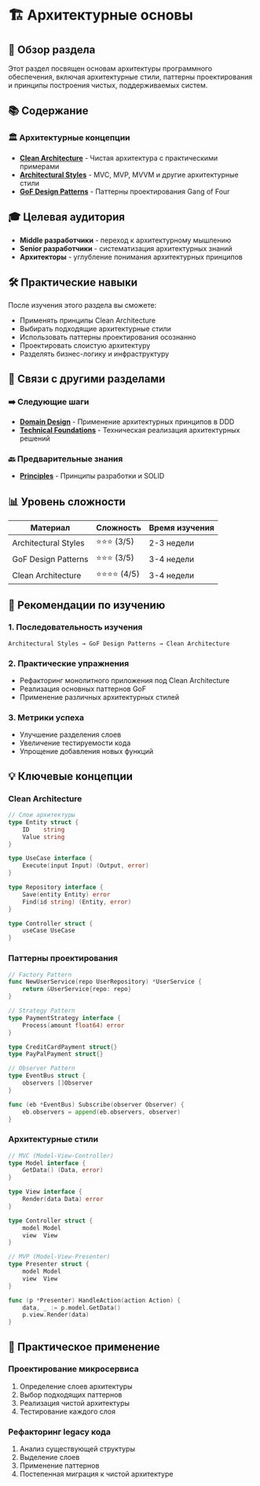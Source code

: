 # 🏗️ Архитектурные основы

## 🎯 Обзор раздела

Этот раздел посвящен основам архитектуры программного обеспечения, включая архитектурные стили, паттерны проектирования и принципы построения чистых, поддерживаемых систем.

## 📚 Содержание

### 🏛️ Архитектурные концепции
- **[Clean Architecture](clean-architecture.md)** - Чистая архитектура с практическими примерами
- **[Architectural Styles](architectural-styles.md)** - MVC, MVP, MVVM и другие архитектурные стили
- **[GoF Design Patterns](gof-patterns.md)** - Паттерны проектирования Gang of Four

## 🎓 Целевая аудитория

- **Middle разработчики** - переход к архитектурному мышлению
- **Senior разработчики** - систематизация архитектурных знаний
- **Архитекторы** - углубление понимания архитектурных принципов

## 🛠️ Практические навыки

После изучения этого раздела вы сможете:
- Применять принципы Clean Architecture
- Выбирать подходящие архитектурные стили
- Использовать паттерны проектирования осознанно
- Проектировать слоистую архитектуру
- Разделять бизнес-логику и инфраструктуру

## 🔗 Связи с другими разделами

### ➡️ Следующие шаги
- **[Domain Design](../domain-design/README.md)** - Применение архитектурных принципов в DDD
- **[Technical Foundations](../technical-foundations/README.md)** - Техническая реализация архитектурных решений

### 🔙 Предварительные знания
- **[Principles](../principles/README.md)** - Принципы разработки и SOLID

## 📊 Уровень сложности

| Материал | Сложность | Время изучения |
|----------|-----------|----------------|
| Architectural Styles | ⭐⭐⭐ (3/5) | 2-3 недели |
| GoF Design Patterns | ⭐⭐⭐ (3/5) | 3-4 недели |
| Clean Architecture | ⭐⭐⭐⭐ (4/5) | 3-4 недели |

## 🎯 Рекомендации по изучению

### 1. Последовательность изучения
```
Architectural Styles → GoF Design Patterns → Clean Architecture
```

### 2. Практические упражнения
- Рефакторинг монолитного приложения под Clean Architecture
- Реализация основных паттернов GoF
- Применение различных архитектурных стилей

### 3. Метрики успеха
- Улучшение разделения слоев
- Увеличение тестируемости кода
- Упрощение добавления новых функций

## 💡 Ключевые концепции

### Clean Architecture
```go
// Слои архитектуры
type Entity struct {
    ID    string
    Value string
}

type UseCase interface {
    Execute(input Input) (Output, error)
}

type Repository interface {
    Save(entity Entity) error
    Find(id string) (Entity, error)
}

type Controller struct {
    useCase UseCase
}
```

### Паттерны проектирования
```go
// Factory Pattern
func NewUserService(repo UserRepository) *UserService {
    return &UserService{repo: repo}
}

// Strategy Pattern
type PaymentStrategy interface {
    Process(amount float64) error
}

type CreditCardPayment struct{}
type PayPalPayment struct{}

// Observer Pattern
type EventBus struct {
    observers []Observer
}

func (eb *EventBus) Subscribe(observer Observer) {
    eb.observers = append(eb.observers, observer)
}
```

### Архитектурные стили
```go
// MVC (Model-View-Controller)
type Model interface {
    GetData() (Data, error)
}

type View interface {
    Render(data Data) error
}

type Controller struct {
    model Model
    view  View
}

// MVP (Model-View-Presenter)
type Presenter struct {
    model Model
    view  View
}

func (p *Presenter) HandleAction(action Action) {
    data, _ := p.model.GetData()
    p.view.Render(data)
}
```

## 🔄 Практическое применение

### Проектирование микросервиса
1. Определение слоев архитектуры
2. Выбор подходящих паттернов
3. Реализация чистой архитектуры
4. Тестирование каждого слоя

### Рефакторинг legacy кода
1. Анализ существующей структуры
2. Выделение слоев
3. Применение паттернов
4. Постепенная миграция к чистой архитектуре 